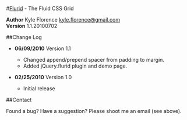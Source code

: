 #[Flurid](http://comato.se/projects/flurid/ "Flurid - The Fluid CSS Grid") - The Fluid CSS Grid

__Author__ Kyle Florence <kyle.florence@gmail.com>  
__Version__ 1.1.20100702  

##Change Log

* __06/09/2010__ Version 1.1
    *  Changed append/prepend spacer from padding to margin.
    *  Added jQuery.flurid plugin and demo page.

* __02/25/2010__ Version 1.0
    *  Initial release

##Contact

Found a bug?  Have a suggestion?  Please shoot me an email (see above).

